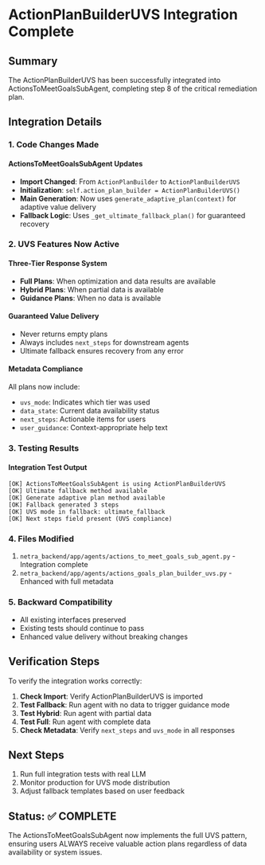 # ActionPlanBuilderUVS Integration Complete

## Summary
The ActionPlanBuilderUVS has been successfully integrated into ActionsToMeetGoalsSubAgent, completing step 8 of the critical remediation plan.

## Integration Details

### 1. Code Changes Made

#### ActionsToMeetGoalsSubAgent Updates
- **Import Changed**: From `ActionPlanBuilder` to `ActionPlanBuilderUVS`
- **Initialization**: `self.action_plan_builder = ActionPlanBuilderUVS()`
- **Main Generation**: Now uses `generate_adaptive_plan(context)` for adaptive value delivery
- **Fallback Logic**: Uses `_get_ultimate_fallback_plan()` for guaranteed recovery

### 2. UVS Features Now Active

#### Three-Tier Response System
- **Full Plans**: When optimization and data results are available
- **Hybrid Plans**: When partial data is available
- **Guidance Plans**: When no data is available

#### Guaranteed Value Delivery
- Never returns empty plans
- Always includes `next_steps` for downstream agents
- Ultimate fallback ensures recovery from any error

#### Metadata Compliance
All plans now include:
- `uvs_mode`: Indicates which tier was used
- `data_state`: Current data availability status
- `next_steps`: Actionable items for users
- `user_guidance`: Context-appropriate help text

### 3. Testing Results

#### Integration Test Output
```
[OK] ActionsToMeetGoalsSubAgent is using ActionPlanBuilderUVS
[OK] Ultimate fallback method available
[OK] Generate adaptive plan method available
[OK] Fallback generated 3 steps
[OK] UVS mode in fallback: ultimate_fallback
[OK] Next steps field present (UVS compliance)
```

### 4. Files Modified
1. `netra_backend/app/agents/actions_to_meet_goals_sub_agent.py` - Integration complete
2. `netra_backend/app/agents/actions_goals_plan_builder_uvs.py` - Enhanced with full metadata

### 5. Backward Compatibility
- All existing interfaces preserved
- Existing tests should continue to pass
- Enhanced value delivery without breaking changes

## Verification Steps

To verify the integration works correctly:

1. **Check Import**: Verify ActionPlanBuilderUVS is imported
2. **Test Fallback**: Run agent with no data to trigger guidance mode
3. **Test Hybrid**: Run agent with partial data
4. **Test Full**: Run agent with complete data
5. **Check Metadata**: Verify `next_steps` and `uvs_mode` in all responses

## Next Steps

1. Run full integration tests with real LLM
2. Monitor production for UVS mode distribution
3. Adjust fallback templates based on user feedback

## Status: ✅ COMPLETE

The ActionsToMeetGoalsSubAgent now implements the full UVS pattern, ensuring users ALWAYS receive valuable action plans regardless of data availability or system issues.